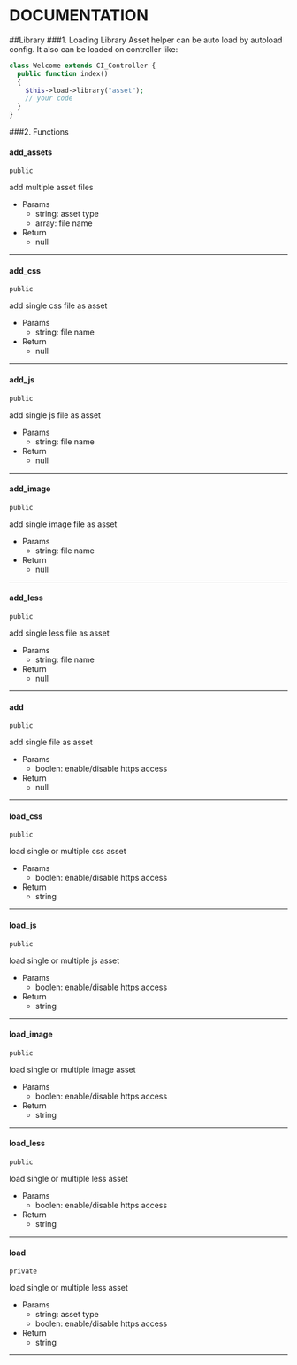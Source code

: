 DOCUMENTATION
=========================

##Library
###1. Loading Library
Asset helper can be auto load by autoload config. It also can be loaded on controller like: 
```php
class Welcome extends CI_Controller {
  public function index()
  {
    $this->load->library("asset");
    // your code
  }
}
```

###2. Functions

#### add_assets
`public`

add multiple asset files

 - Params
	 - string: asset type
	 - array: file name
 - Return
	 - null

---

#### add_css
`public`

add single css file as asset

 - Params
	 - string: file name
 - Return
	 - null

---

#### add_js
`public`

add single js file as asset

 - Params
	 - string: file name
 - Return
	 - null

---

#### add_image
`public`

add single image file as asset

 - Params
	 - string: file name
 - Return
	 - null

---

#### add_less
`public`

add single less file as asset

 - Params
	 - string: file name
 - Return
	 - null

---

#### add
`public`

add single file as asset

 - Params
	 - boolen: enable/disable https access
 - Return
	 - null

---

#### load_css
`public`

load single or multiple css asset

 - Params
	 - boolen: enable/disable https access
 - Return
	 - string

---

#### load_js
`public`

load single or multiple js asset

 - Params
	 - boolen: enable/disable https access
 - Return
	 - string

---

#### load_image
`public`

load single or multiple image asset

 - Params
	 - boolen: enable/disable https access
 - Return
	 - string

---

#### load_less
`public`

load single or multiple less asset

 - Params
	 - boolen: enable/disable https access
 - Return
	 - string

---

#### load
`private`

load single or multiple less asset

 - Params
	 - string: asset type
	 - boolen: enable/disable https access
 - Return
	 - string

---
